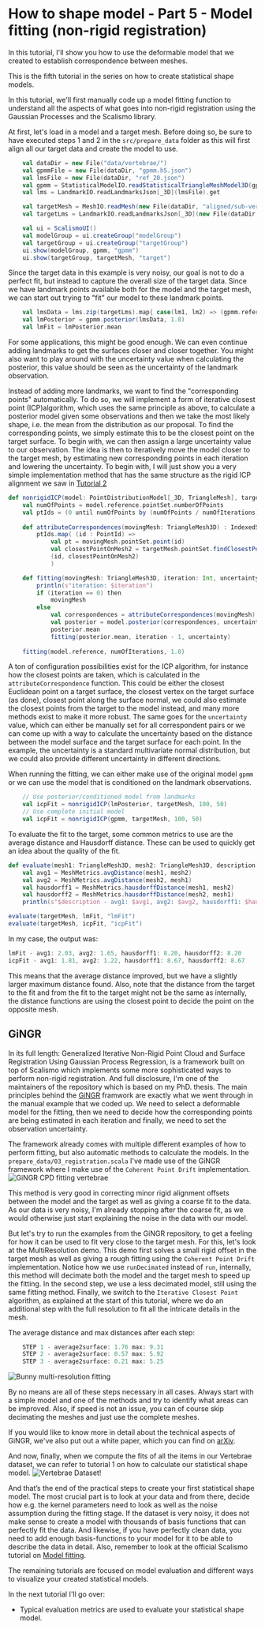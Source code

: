 # How to shape model - Part 5 - Model fitting (non-rigid registration)

In this tutorial, I'll show you how to use the deformable model that we created to establish correspondence between meshes. 
<!-- VIDEO OF Non-rigid registration -->

<!-- Hi and welcome to “Coding with Dennis” - my name is Dennis  -->
This is the fifth tutorial in the series on how to create statistical shape models. 

In this tutorial, we'll first manually code up a model fitting function to understand all the aspects of what goes into non-rigid registration using the Gaussian Processes and the Scalismo library. 

At first, let's load in a model and a target mesh. Before doing so, be sure to have executed steps 1 and 2 in the `src/prepare_data` folder as this will first align all our target data and create the model to use.
```scala
    val dataDir = new File("data/vertebrae/")
    val gpmmFile = new File(dataDir, "gpmm.h5.json")
    val lmsFile = new File(dataDir, "ref_20.json")
    val gpmm = StatisticalModelIO.readStatisticalTriangleMeshModel3D(gpmmFile).get
    val lms = LandmarkIO.readLandmarksJson[_3D](lmsFile).get

    val targetMesh = MeshIO.readMesh(new File(dataDir, "aligned/sub-verse010_segment_20.ply")).get
    val targetLms = LandmarkIO.readLandmarksJson[_3D](new File(dataDir, "aligned/sub-verse010_segment_20.json")).get

    val ui = ScalismoUI()
    val modelGroup = ui.createGroup("modelGroup")
    val targetGroup = ui.createGroup("targetGroup")
    ui.show(modelGroup, gpmm, "gpmm")
    ui.show(targetGroup, targetMesh, "target")
```
Since the target data in this example is very noisy, our goal is not to do a perfect fit, but instead to capture the overall size of the target data.
Since we have landmark points available both for the model and the target mesh, we can start out trying to "fit" our model to these landmark points.
```scala
    val lmsData = lms.zip(targetLms).map{ case(lm1, lm2) => (gpmm.reference.pointSet.findClosestPoint(lm1.point).id, lm2.point)}.toIndexedSeq
    val lmPosterior = gpmm.posterior(lmsData, 1.0)
    val lmFit = lmPosterior.mean
```
For some applications, this might be good enough. We can even continue adding landmarks to get the surfaces closer and closer together. You might also want to play around with the uncertainty value when calculating the posterior, this value should be seen as the uncertainty of the landmark observation. 

Instead of adding more landmarks, we want to find the "corresponding points" automatically. To do so, we will implement a form of iterative closest point (ICP)algorithm, which uses the same principle as above, to calculate a posterior model given some observations and then we take the most likely shape, i.e. the mean from the distribution as our proposal. 
To find the corresponding points, we simply estimate this to be the closest point on the target surface. To begin with, we can then assign a large uncertainty value to our observation. The idea is then to iteratively move the model closer to the target mesh, by estimating new corresponding points in each iteration and lowering the uncertainty. 
To begin with, I will just show you a very simple implementation method that has the same structure as the rigid ICP alignment we saw in [Tutorial 2](05_Fitting.md)

```scala
def nonrigidICP(model: PointDistributionModel[_3D, TriangleMesh], targetMesh: TriangleMesh3D, numOfSamplePoints: Int, numOfIterations: Int) : TriangleMesh3D = 
    val numOfPoints = model.reference.pointSet.numberOfPoints
    val ptIds = (0 until numOfPoints by (numOfPoints / numOfIterations)).map(i => PointId(i))
    
    def attributeCorrespondences(movingMesh: TriangleMesh3D) : IndexedSeq[(PointId, Point[_3D])] = 
        ptIds.map( (id : PointId) =>
            val pt = movingMesh.pointSet.point(id)
            val closestPointOnMesh2 = targetMesh.pointSet.findClosestPoint(pt).point
            (id, closestPointOnMesh2)
            )

    def fitting(movingMesh: TriangleMesh3D, iteration: Int, uncertainty: Double): TriangleMesh3D =
        println(s"iteration: $iteration")
        if (iteration == 0) then
            movingMesh 
        else 
            val correspondences = attributeCorrespondences(movingMesh)
            val posterior = model.posterior(correspondences, uncertainty)
            posterior.mean
            fitting(posterior.mean, iteration - 1, uncertainty)
        
    fitting(model.reference, numOfIterations, 1.0)
```

A ton of configuration possibilities exist for the ICP algorithm, for instance how the closest points are taken, which is calculated in the `attributeCorrespondence` function. This could be either the closest Euclidean point on a target surface, the closest vertex on the target surface (as done), closest point along the surface normal, we could also estimate the closest points from the target to the model instead, and many more methods exist to make it more robust. The same goes for the `uncertainty` value, which can either be manually set for all correspondent pairs or we can come up with a way to calculate the uncertainty based on the distance between the model surface and the target surface for each point. In the example, the uncertainty is a standard multivariate normal distribution, but we could also provide different uncertainty in different directions. 

When running the fitting, we can either make use of the original model `gpmm` or we can use the model that is conditioned on the landmark observations. 

```scala
    // Use posterior/conditioned model from landmarks
    val icpFit = nonrigidICP(lmPosterior, targetMesh, 100, 50)
    // Use complete initial model
    val icpFit = nonrigidICP(gpmm, targetMesh, 100, 50)
```
To evaluate the fit to the target, some common metrics to use are the average distance and Hausdorff distance. These can be used to quickly get an idea about the quality of the fit.
```scala
def evaluate(mesh1: TriangleMesh3D, mesh2: TriangleMesh3D, description: String): Unit =
    val avg1 = MeshMetrics.avgDistance(mesh1, mesh2)
    val avg2 = MeshMetrics.avgDistance(mesh2, mesh1)
    val hausdorff1 = MeshMetrics.hausdorffDistance(mesh1, mesh2)
    val hausdorff2 = MeshMetrics.hausdorffDistance(mesh2, mesh1)
    println(s"$description - avg1: $avg1, avg2: $avg2, hausdorff1: $hausdorff1, hausdorff2: $hausdorff2")

evaluate(targetMesh, lmFit, "lmFit")
evaluate(targetMesh, icpFit, "icpFit")
```
In my case, the output was:
```scala
lmFit - avg1: 2.03, avg2: 1.65, hausdorff1: 8.20, hausdorff2: 8.20
icpFit - avg1: 1.81, avg2: 1.22, hausdorff1: 8.67, hausdorff2: 8.67
```
This means that the average distance improved, but we have a slightly larger maximum distance found. Also, note that the distance from the target to the fit and from the fit to the target might not be the same as internally, the distance functions are using the closest point to decide the point on the opposite mesh. 

## GiNGR
In its full length: Generalized Iterative Non-Rigid Point Cloud and Surface Registration Using Gaussian Process Regression, is a framework built on top of Scalismo which implements some more sophisticated ways to perform non-rigid registration. And full disclosure, I'm one of the maintainers of the repository which is based on my PhD. thesis. 
The main principles behind the [GiNGR](https://github.com/unibas-gravis/GiNGR) framwork are exactly what we went through in the manual example that we coded up. We need to select a deformable model for the fitting, then we need to decide how the corresponding points are being estimated in each iteration and finally, we need to set the observation uncertainty.

The framework already comes with multiple different examples of how to perform fitting, but also automatic methods to calculate the models. 
In the `prepare_data/03_registration.scala` I've made use of the GiNGR framework where I make use of the `Coherent Point Drift` implementation.
![GiNGR CPD fitting vertebrae](/img/fitting_vertebrae.gif)

This method is very good in correcting minor rigid alignment offsets between the model and the target as well as giving a coarse fit to the data. As our data is very noisy, I'm already stopping after the coarse fit, as we would otherwise just start explaining the noise in the data with our model. 

But let's try to run the examples from the GiNGR repository, to get a feeling for how it can be used to fit very close to the target mesh. For this, let's look at the MultiResolution demo. This demo first solves a small rigid offset in the target mesh as well as giving a rough fitting using the `Coherent Point Drift` implementation. Notice how we use `runDecimated` instead of `run`, internally, this method will decimate both the model and the target mesh to speed up the fitting. In the second step, we use a less decimated model, still using the same fitting method. Finally, we switch to the `Iterative Closest Point` algorithm, as explained at the start of this tutorial, where we do an additional step with the full resolution to fit all the intricate details in the mesh. 

The average distance and max distances after each step:
```scala
    STEP 1 - average2surface: 1.76 max: 9.31
    STEP 2 - average2surface: 0.57 max: 5.92
    STEP 3 - average2surface: 0.21 max: 5.25
```
![Bunny multi-resolution fitting](/img/fitting_bunny.gif)

By no means are all of these steps necessary in all cases. Always start with a simple model and one of the methods and try to identify what areas can be improved. Also, if speed is not an issue, you can of course skip decimating the meshes and just use the complete meshes. 

If you would like to know more in detail about the technical aspects of GiNGR, we've also put out a white paper, which you can find on [arXiv](https://arxiv.org/abs/2203.09986).

And now, finally, when we compute the fits of all the items in our Vertebrae dataset, we can refer to tutorial 1 on how to calculate our statistical shape model.
![Vertebrae Dataset!](/img/vertebrae/ssm.gif)

And that’s the end of the practical steps to create your first statistical shape model. The most crucial part is to look at your data and from there, decide how e.g. the kernel parameters need to look as well as the noise assumption during the fitting stage. If the dataset is very noisy, it does not make sense to create a model with thousands of basis functions that can perfectly fit the data. And likewise, if you have perfectly clean data, you need to add enough basis-functions to your model for it to be able to describe the data in detail. Also, remember to look at the official Scalismo tutorial on [Model fitting](https://scalismo.org/docs/Tutorials/tutorial11).

The remaining tutorials are focused on model evaluation and different ways to visualize your created statistical models. 

In the next tutorial I'll go over:
* Typical evaluation metrics are used to evaluate your statistical shape model. 

<!-- That was all for this video. Remember to give the video a like, comment below with your own shape model project and of course subscribe to the channel for more content like this.
See you in the next video! -->

